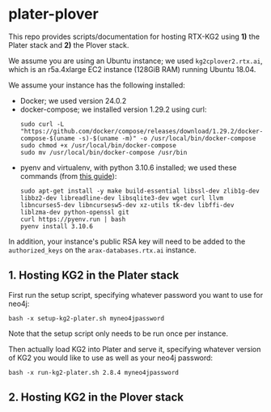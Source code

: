 # plater-plover

This repo provides scripts/documentation for hosting RTX-KG2 using **1)** the Plater stack 
and **2)** the Plover stack. 

We assume you are using an Ubuntu instance; we used `kg2cplover2.rtx.ai`, which is an 
r5a.4xlarge EC2 instance (128GiB RAM) running Ubuntu 18.04.

We assume your instance has the following installed:
* Docker; we used version 24.0.2
* docker-compose; we installed version 1.29.2 using curl:
  ```
  sudo curl -L "https://github.com/docker/compose/releases/download/1.29.2/docker-compose-$(uname -s)-$(uname -m)" -o /usr/local/bin/docker-compose
  sudo chmod +x /usr/local/bin/docker-compose
  sudo mv /usr/local/bin/docker-compose /usr/bin
  ```
* pyenv and virtualenv, with python 3.10.6 installed; we used these commands (from [this guide](https://akrabat.com/creating-virtual-environments-with-pyenv/)):
  ```
  sudo apt-get install -y make build-essential libssl-dev zlib1g-dev libbz2-dev libreadline-dev libsqlite3-dev wget curl llvm libncurses5-dev libncursesw5-dev xz-utils tk-dev libffi-dev liblzma-dev python-openssl git
  curl https://pyenv.run | bash
  pyenv install 3.10.6
  ```
In addition, your instance's public RSA key will need to be added to the `authorized_keys` on the
`arax-databases.rtx.ai` instance.


## 1. Hosting KG2 in the Plater stack

First run the setup script, specifying whatever password you want to use for neo4j:
```
bash -x setup-kg2-plater.sh myneo4jpassword
```
Note that the setup script only needs to be run once per instance.

Then actually load KG2 into Plater and serve it, specifying whatever version of KG2 you would like to use as well as your neo4j password:
```
bash -x run-kg2-plater.sh 2.8.4 myneo4jpassword
```


## 2. Hosting KG2 in the Plover stack

